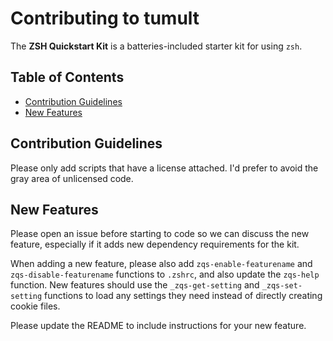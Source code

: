 
# Contributing to tumult

The **ZSH Quickstart Kit** is a batteries-included starter kit for using `zsh`.

<!-- START doctoc generated TOC please keep comment here to allow auto update -->
<!-- DON'T EDIT THIS SECTION, INSTEAD RE-RUN doctoc TO UPDATE -->
## Table of Contents

- [Contribution Guidelines](#contribution-guidelines)
- [New Features](#new-features)

<!-- END doctoc generated TOC please keep comment here to allow auto update -->

## Contribution Guidelines

Please only add scripts that have a license attached. I'd prefer to avoid the gray area of unlicensed code.

## New Features

Please open an issue before starting to code so we can discuss the new feature, especially if it adds new dependency requirements for the kit.

When adding a new feature, please also add `zqs-enable-featurename` and `zqs-disable-featurename` functions to `.zshrc`, and also update the `zqs-help` function. New features should use the `_zqs-get-setting` and `_zqs-set-setting` functions to load any settings they need instead of directly creating cookie files.

Please update the README to include instructions for your new feature.
